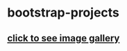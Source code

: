 # bootstrap-projects

## [click to see image gallery](https://lenazamnius.github.io/bootstrap-projects/img_gallery.html)